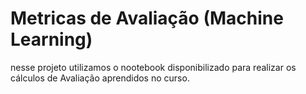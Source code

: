 
# Metricas de Avaliação (Machine Learning)

nesse projeto utilizamos o nootebook disponibilizado para realizar os cálculos de Avaliação	aprendidos no curso.
